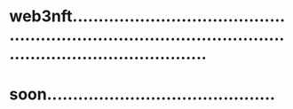 # web3nft....................................................................................................................................
# soon............................................
